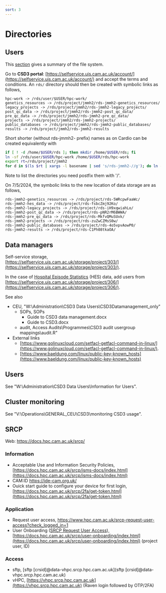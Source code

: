```yaml
---
sort: 3
---
```


# Directories

## Users

This [section](https://docs.hpc.cam.ac.uk/hpc/user-guide/io_management.html#summary-of-available-filesystems) gives a summary of the file system.

Go to **CSD3 portal**: [https://selfservice.uis.cam.ac.uk/account/](https://selfservice.uis.cam.ac.uk/account/) and accept the terms and conditions. An `rds/` directory should then be created with symbolic links as follows,

```
hpc-work -> /rds/user/$USER/hpc-work/
genetics_resources -> /rds/project/jmmh2/rds-jmmh2-genetics_resources/
legacy_projects -> /rds/project/jmmh2/rds-jmmh2-legacy_projects/
post_qc_data -> /rds/project/jmmh2/rds-jmmh2-post_qc_data/
pre_qc_data -> /rds/project/jmmh2/rds-jmmh2-pre_qc_data/
projects -> /rds/project/jmmh2/rds-jmmh2-projects/
public_databases -> /rds/project/jmmh2/rds-jmmh2-public_databases/
results -> /rds/project/jmmh2/rds-jmmh2-results
```

Short shorter (without rds-jmmh2- prefix) names as on Cardio can be created equivalently with

```bash
if [ ! -d /home/$USER/rds ]; then mkdir /home/$USER/rds; fi
ln -sf /rds/user/$USER/hpc-work /home/$USER/rds/hpc-work
export rt=/rds/project/jmmh2
for d in $(ls $rt | xargs -l basename | sed 's/rds-jmmh2-//g'); do ln -sf $rt/rds-jmmh2-$d /home/$USER/rds/$d; done
```

Note to list the directories you need postfix them with '/'.

On 7/5/2024, the symbolic links to the new location of data storage are as follows,

```
rds-jmmh2-genetics_resources -> /rds/project/rds-5WRcpwFaaWc/
rds-jmmh2-hes_data -> /rds/project/rds-fsbcZmj92Ko/
rds-jmmh2-legacy_projects -> /rds/project/rds-iH9xqwiahLo/
rds-jmmh2-post_qc_data -> /rds/project/rds-pNR2rM6BWWA/
rds-jmmh2-pre_qc_data -> /rds/project/rds-MkfvQMuSUxk/
rds-jmmh2-projects -> /rds/project/rds-zuZwCZMsS0w/
rds-jmmh2-public_databases -> /rds/project/rds-4o5vpvAowP0/
rds-jmmh2-results -> /rds/project/rds-C1Ph08tkaOA/
```

## Data managers

Self-service storage, [https://selfservice.uis.cam.ac.uk/storage/project/303/](https://selfservice.uis.cam.ac.uk/storage/project/303/).

In the case of [Hospital Episode Statistics](https://digital.nhs.uk/data-and-information/data-tools-and-services/data-services/hospital-episode-statistics) (HES) data, add users from [https://selfservice.uis.cam.ac.uk/storage/project/306/](https://selfservice.uis.cam.ac.uk/storage/project/306/).

See also

- CEU, "W:\Administration\CSD3 Data Users\CSD3Datamanagement_only"
  - SOPs, SOPs
    - Guide to CSD3 data management.docx
    - Guide to CSD3.docx
  - audit, Access Audits\Programmes\CSD3 audit usergroup mappings\audit.R"
- External links
  - [https://www.golinuxcloud.com/setfacl-getfacl-command-in-linux/](https://www.golinuxcloud.com/setfacl-getfacl-command-in-linux/).
  - [https://www.baeldung.com/linux/public-key-known_hosts](https://www.baeldung.com/linux/public-key-known_hosts)

## Users

See "W:\Administration\CSD3 Data Users\Information for Users".

## Cluster monitoring

See "V:\Operations\GENERAL_CEU\CSD3\monitoring CSD3 usage".

## SRCP

Web: <https://docs.hpc.cam.ac.uk/srcp/>

### Information

- Acceptable Use and Information Security Policies, [https://docs.hpc.cam.ac.uk/srcp/isms-docs/index.html](https://docs.hpc.cam.ac.uk/srcp/isms-docs/index.html)
- CAM:ID <https://ide-cam.org.uk/>
- Ouick start guide to configure your device for first login, [https://docs.hpc.cam.ac.uk/srcp/2fa/get-token.html](https://docs.hpc.cam.ac.uk/srcp/2fa/get-token.html)

### Application

- Request user access, <https://www.hpc.cam.ac.uk/srcp-request-user-access?check_logged_in=1>
- User Onboarding ([SRCP Request User Access](https://www.hpc.cam.ac.uk/srcp-request-user-access)), [https://docs.hpc.cam.ac.uk/srcp/user-onboarding/index.html](https://docs.hpc.cam.ac.uk/srcp/user-onboarding/index.html) (project user, ID)

### Access

- sftp, [sftp [crsid]@data-vhpc.srcp.hpc.cam.ac.uk](sftp [crsid]@data-vhpc.srcp.hpc.cam.ac.uk)
- vHPC, [https://vhpc.srcp.hpc.cam.ac.uk](https://vhpc.srcp.hpc.cam.ac.uk) (Raven login followed by OTP/2FA)

